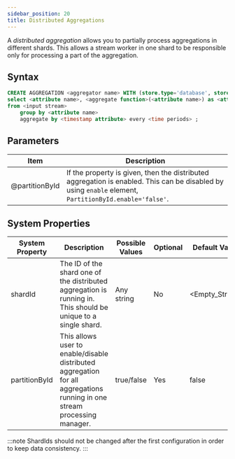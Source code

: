 ```yaml
---
sidebar_position: 20
title: Distributed Aggregations
---
```


A _distributed aggregation_ allows you to partially process aggregations in different shards. This allows a stream worker in one shard to be responsible only for processing a part of the aggregation.

## Syntax

```sql
CREATE AGGREGATION <aggregator name> WITH (store.type='database', store.replication.type='global', PartitionById.enable='false')
select <attribute name>, <aggregate function>(<attribute name>) as <attribute name>, ...
from <input stream>
    group by <attribute name>
    aggregate by <timestamp attribute> every <time periods> ;
```

## Parameters

|Item | Description|
|------|------|
@partitionById | If the property is given, then the distributed aggregation is enabled. This can be disabled by using `enable` element, `PartitionById.enable='false'`.|

## System Properties

System Property| Description| Possible Values | Optional | Default Value
---------|---------|---------|---------|------
shardId| The ID of the shard one of the distributed aggregation is running in. This should be unique to a single shard. | Any string | No | <Empty_String>
partitionById| This allows user to enable/disable distributed aggregation for all aggregations running in one stream processing manager. | true/false | Yes | false

:::note
ShardIds should not be changed after the first configuration in order to keep data consistency.
:::
